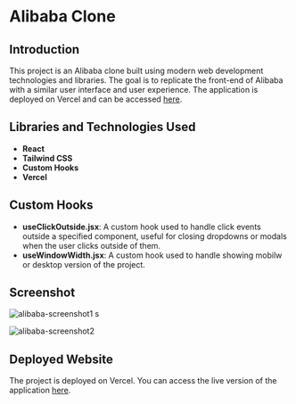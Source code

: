 # Alibaba Clone

## Introduction

This project is an Alibaba clone built using modern web development technologies and libraries. The goal is to replicate the front-end of Alibaba with a similar user interface and user experience. The application is deployed on Vercel and can be accessed [here](https://alibaba-clone-mu.vercel.app/).

## Libraries and Technologies Used

- **React**
- **Tailwind CSS**
- **Custom Hooks**
- **Vercel**


## Custom Hooks

- **useClickOutside.jsx**: A custom hook used to handle click events outside a specified component, useful for closing dropdowns or modals when the user clicks outside of them.
- **useWindowWidth.jsx**: A custom hook used to handle showing mobilw or desktop version of the project.


## Screenshot
![alibaba-screenshot1](https://github.com/Mahdii-Kariimiian/Alibaba-Clone/assets/134393975/08372ee7-31e9-4dbc-89c4-bb27fb09ad7b)
s

![alibaba-screenshot2](https://github.com/Mahdii-Kariimiian/Alibaba-Clone/assets/134393975/312cb00e-57f0-43d7-a3cf-7fccfdcb3c7e)

## Deployed Website

The project is deployed on Vercel. You can access the live version of the application [here](https://alibaba-clone-mu.vercel.app/).
